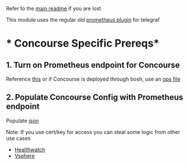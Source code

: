 Refer to the [main readme](../README.md) if you are lost

This module uses the regular old [prometheus plugin](https://github.com/influxdata/telegraf/blob/master/plugins/inputs/prometheus/README.md) for telegraf

# * Concourse Specific Prereqs*
## 1. Turn on Prometheus endpoint for Concourse
Reference [this](https://concourse-ci.org/metrics.html) or if Concourse is deployed through bosh, use an [ops file](https://github.com/concourse/concourse-bosh-deployment/blob/master/cluster/operations/prometheus.yml)

## 2. Populate Concourse Config with Prometheus endpoint
Populate [json](config/concourse/cups/concourse_in_config.json)

Note: If you use cert/key for access you can steal some logic from other use cases
* [Healthwatch](./readmes/HEALTHWATCHREADME.md)
* [Vsphere](./readmes/VSPHEREREADME.md)


